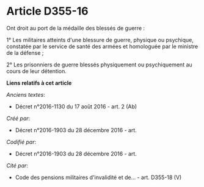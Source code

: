 # Article D355-16

Ont droit au port de la médaille des blessés de guerre :

1° Les militaires atteints d'une blessure de guerre, physique ou psychique, constatée par le service de santé des armées et
homologuée par le ministre de la défense ;

2° Les prisonniers de guerre blessés physiquement ou psychiquement au cours de leur détention.

**Liens relatifs à cet article**

_Anciens textes_:

  - Décret n°2016-1130 du 17 août 2016 - art. 2 (Ab)

_Créé par_:

  - Décret n°2016-1903 du 28 décembre 2016 - art.

_Codifié par_:

  - Décret n°2016-1903 du 28 décembre 2016 - art.

_Cité par_:

  - Code des pensions militaires d'invalidité et de... - art. D355-18 (V)
